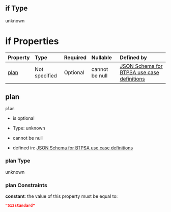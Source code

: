 ## if Type

unknown

# if Properties

| Property      | Type          | Required | Nullable       | Defined by                                                                                                                                                                                                                                  |
| :------------ | :------------ | :------- | :------------- | :------------------------------------------------------------------------------------------------------------------------------------------------------------------------------------------------------------------------------------------ |
| [plan](#plan) | Not specified | Optional | cannot be null | [JSON Schema for BTPSA use case definitions](btpsa-usecase-properties-services-items-allof-1-then-allof-43-then-allof-9-if-properties-plan.md "undefined#/properties/services/items/allOf/1/then/allOf/43/then/allOf/9/if/properties/plan") |

## plan



`plan`

*   is optional

*   Type: unknown

*   cannot be null

*   defined in: [JSON Schema for BTPSA use case definitions](btpsa-usecase-properties-services-items-allof-1-then-allof-43-then-allof-9-if-properties-plan.md "undefined#/properties/services/items/allOf/1/then/allOf/43/then/allOf/9/if/properties/plan")

### plan Type

unknown

### plan Constraints

**constant**: the value of this property must be equal to:

```json
"512standard"
```

